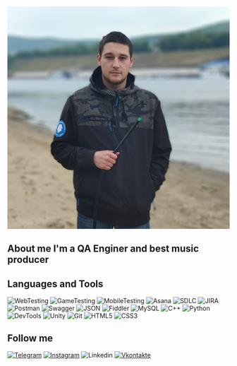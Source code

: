 ![Header](https://github.com/Ponikatalo/ponikatalo/blob/main/assets/1111111111111.jpg) 

## About me I'm a QA Enginer and best music producer

## Languages and Tools
![WebTesting](https://img.shields.io/badge/WebTesting-6A5ACD?style=for-the-badge&logo=WebTesting)
![GameTesting](https://img.shields.io/badge/GameTesting-CD9575?style=for-the-badge&logo=GameTesting)
![MobileTesting](https://img.shields.io/badge/MobileTesting-1899FF?style=for-the-badge&logo=MobileTesting)
![Asana](https://img.shields.io/badge/Asana-2D2E2E?style=for-the-badge&logo=Asana)
![SDLC](https://img.shields.io/badge/SDLC-4D7198?style=for-the-badge&logo=Asana)
![JIRA](https://img.shields.io/badge/JIRA-505F9F?style=for-the-badge&logo=Jira)
![Postman](https://img.shields.io/badge/Postman-999950?style=for-the-badge&logo=Postman)
![Swagger](https://img.shields.io/badge/Swagger-20214F?style=for-the-badge&logo=Swagger)
![JSON](https://img.shields.io/badge/JSON-979AAA?style=for-the-badge&logo=JSON)
![Fiddler](https://img.shields.io/badge/Fiddler-264D1F?style=for-the-badge&logo=Fiddler)
![MySQL](https://img.shields.io/badge/MySQL-341F4D?style=for-the-badge&logo=MySQL)
![C++](https://img.shields.io/badge/C++-4D1F3B?style=for-the-badge&logo=C++)
![Python](https://img.shields.io/badge/Python-DC7B1E?style=for-the-badge&logo=Python)
![DevTools](https://img.shields.io/badge/DevTools-64B8B9?style=for-the-badge&logo=DevTools)
![Unity](https://img.shields.io/badge/Unity-64B97E?style=for-the-badge&logo=Unity)
![Git](https://img.shields.io/badge/Git-000000?style=for-the-badge&logo=Git)
![HTML5](https://img.shields.io/badge/HTML5-53377A?style=for-the-badge&logo=HTML5)
![CSS3](https://img.shields.io/badge/CSS3-40826D?style=for-the-badge&logo=CSS3)



## Follow me
[![Telegram](https://img.shields.io/badge/Telegram-48C1F9?style=for-the-badge&logo=Telegram)](https://t.me/ponikatalo)
[![Instagram](https://img.shields.io/badge/Instagram-DF73FF?style=for-the-badge&logo=Instagram)](https://www.instagram.com/ponikatalo) 
![Linkedin](https://img.shields.io/badge/Linkedin-3B71F7?style=for-the-badge&logo=Linkedin)
[![Vkontakte](https://img.shields.io/badge/Vkontakte-3B71F7?style=for-the-badge&logo=Vkontakte)](https://vk.com/ponikatalo)

